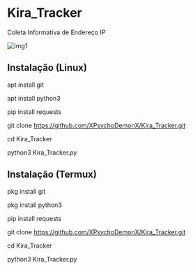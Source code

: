 # Kira_Tracker
Coleta Informativa de Endereço IP


![img1](https://user-images.githubusercontent.com/100163631/155025481-0cff3c02-0436-4759-a358-c34b661d46e0.png)

Instalação (Linux)
------
apt install git


apt install python3


pip install requests


git clone https://github.com/XPsychoDemonX/Kira_Tracker.git


cd Kira_Tracker


python3 Kira_Tracker.py


Instalação (Termux)
------
pkg install git


pkg install python3


pip install requests


git clone https://github.com/XPsychoDemonX/Kira_Tracker.git


cd Kira_Tracker


python3 Kira_Tracker.py
